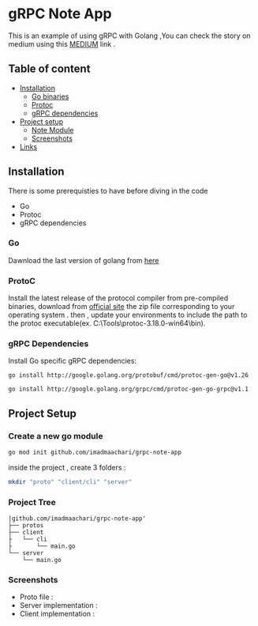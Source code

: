 # gRPC Note App

This is an example of using gRPC with Golang ,You can check the story on medium using this [MEDIUM](www.medium.com) link .

## Table of content

- [Installation](#installation)
    - [Go binaries](#typo3-extension-repository)
    - [Protoc](#composer)
    - [gRPC dependencies](#gRPC-Dependencies)
- [Project setup](#Project-Setup)
    - [Note Module](#Create-a-new-go-module)
    - [Screenshots](#Screenshots)
- [Links](#links)


## Installation

There is some prerequisties to have before diving in the code 

- Go 
- Protoc
- gRPC dependencies

### Go
Dawnload the last version of golang from [here](https://go.dev/dl/)
### ProtoC
Install the latest release of the protocol compiler from pre-compiled binaries, download from [official site](github.com/google/protobuf/releases) the zip file corresponding to your operating system . then , update your environments to include the path to the protoc executable(ex. C:\Tools\protoc-3.18.0-win64\bin).
### gRPC Dependencies
Install Go specific gRPC dependencies:

`go install http://google.golang.org/protobuf/cmd/protoc-gen-go@v1.26`

`go install http://google.golang.org/grpc/cmd/protoc-gen-go-grpc@v1.1`


## Project Setup
### Create a new go module 
```bash
go mod init github.com/imadmaachari/grpc-note-app
```
inside the project , create 3 folders :

```bash
mkdir "proto" "client/cli" "server"
```
### Project Tree
```
|github.com/imadmaachari/grpc-note-app'
├── protos
├── client
├   └── cli
├       └── main.go
└── server
    └── main.go

```
### Screenshots
- Proto file :
- Server implementation :
- Client implementation :
